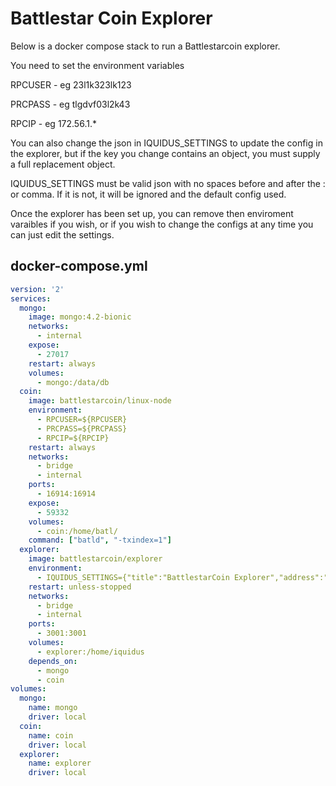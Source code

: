 Battlestar Coin Explorer
========

Below is a docker compose stack to run a Battlestarcoin explorer.


You need to set the environment variables

RPCUSER - eg 23l1k323lk123

PRCPASS - eg tlgdvf03l2k43

RPCIP - eg 172.56.1.*

You can also change the json in IQUIDUS_SETTINGS to update the config in the explorer, but if the key you change contains an object, you must supply a full replacement object.

IQUIDUS_SETTINGS must be valid json with no spaces before and after the : or comma.  If it is not, it will be ignored and the default config used.

Once the explorer has been set up, you can remove then enviroment varaibles if you wish, or if you wish to change the configs at any time you can just edit the settings.


## docker-compose.yml

```yaml
version: '2'
services:
  mongo:
    image: mongo:4.2-bionic
    networks: 
      - internal
    expose:
      - 27017
    restart: always
    volumes:
      - mongo:/data/db
  coin:
    image: battlestarcoin/linux-node
    environment:
      - RPCUSER=${RPCUSER}
      - PRCPASS=${PRCPASS}
      - RPCIP=${RPCIP}
    restart: always
    networks:
      - bridge
      - internal
    ports:
      - 16914:16914
    expose:
      - 59332
    volumes:
      - coin:/home/batl/
    command: ["batld", "-txindex=1"]
  explorer:
    image: battlestarcoin/explorer
    environment:
      - IQUIDUS_SETTINGS={"title":"BattlestarCoin Explorer","address":"https://explorer.domainhere.org","wallet":{"host":"batl","port":16915,"username":"${RPCUSER}","password":"${PRCPASS}"}}
    restart: unless-stopped
    networks:
      - bridge
      - internal
    ports:
      - 3001:3001
    volumes:
      - explorer:/home/iquidus
    depends_on:
      - mongo
      - coin
volumes:
  mongo:
    name: mongo
    driver: local
  coin:
    name: coin
    driver: local
  explorer:
    name: explorer
    driver: local

```
